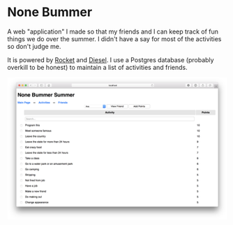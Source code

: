 # None Bummer

A web "application" I made so that my friends and I can keep track of fun things
we do over the summer. I didn't have a say for most of the activities so don't judge me.

It is powered by [Rocket](https://rocket.rs) and [Diesel](http://diesel.rs). I
use a Postgres database (probably overkill to be honest) to maintain a list of
activities and friends.

![Main Page](static/img/main-page.png)
